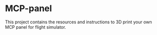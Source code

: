 # MCP-panel

This project contains the resources and instructions to 3D print your own MCP panel for flight simulator.
